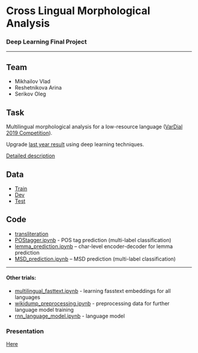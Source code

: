 # Cross Lingual Morphological Analysis
### Deep Learning Final Project

---

## Team

- Mikhailov Vlad
- Reshetnikova Arina
- Serikov Oleg

## Task

Multilingual morphological analysis for a low-resource language ([VarDial 2019 Competition](https://github.com/ftyers/vardial-shared-task)).

Upgrade [last year result](https://www.aclweb.org/anthology/W19-1415.pdf) using deep learning techniques.

[Detailed description](https://docs.google.com/document/d/1iVaGEvkJm2wbELNv74AJYCofToSNaSOc2fWlrMY8xfw/edit#heading=h.p7fj7q5ek1cq)

## Data

- [Train](https://github.com/ftyers/vardial-shared-task/blob/master/train/trk-uncovered)
- [Dev](https://github.com/ftyers/vardial-shared-task/blob/master/dev/trk-uncovered)
- [Test](https://github.com/ftyers/vardial-shared-task/blob/master/test/trk-uncovered)

## Code

* [transliteration](https://github.com/HSE-CROSS-LING-DL/transliteration-tur)
* [POStagger.ipynb](POStagger.ipynb) - POS tag prediction (multi-label classification)
* [lemma_prediction.ipynb](lemma_prediction.ipynb) – char-level encoder-decoder for lemma prediction
* [MSD_prediction.ipynb](MSD_prediction.ipynb) – MSD prediction (multi-label classification)
---
#### Other trials:
* [multilingual_fasttext.ipynb](multilingual_fasttext.ipynb) - learning fasstext embeddings for all languages
* [wikidump_preprocessing.ipynb](wikidump_preprocessing) - preprocessing data for further language model training
* [rnn_language_model.ipynb](rnn_language_model.ipynb) - language model

### Presentation
[Here](https://docs.google.com/presentation/d/1BsMvcf_Irg1cm1ITF-c1RklAlF0tzvXRw8NpJbARCrU/edit#slide=id.g6cc047a59b_0_60)
